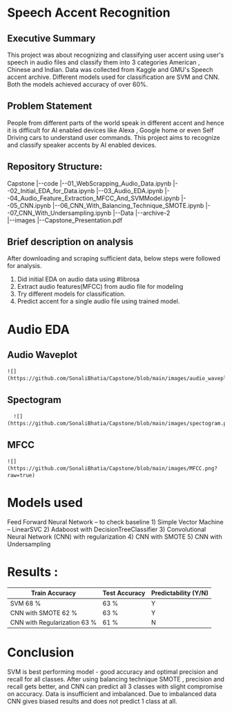 # Speech Accent Recognition
## Executive Summary

This project was about recognizing and classifying user accent using user's speech in audio files and classify them into 3 categories American , Chinese and Indian. Data was collected from Kaggle and GMU's Speech accent archive. Different models used for classification are SVM and CNN. Both the models achieved accuracy of over 60%.

## Problem Statement
People from different parts of the world speak in different accent and hence it is difficult for AI enabled devices like  Alexa , Google home or even Self Driving cars to understand user commands. 
This project aims to recognize and classify speaker accents by AI enabled devices.

## Repository Structure: 
Capstone
|--code
  |--01_WebScrapping_Audio_Data.ipynb
  |--02_Initial_EDA_for_Data.ipynb
  |--03_Audio_EDA.ipynb
  |--04_Audio_Feature_Extraction_MFCC_And_SVMModel.ipynb
  |--05_CNN.ipynb
  |--06_CNN_With_Balancing_Technique_SMOTE.ipynb
  |--07_CNN_With_Undersampling.ipynb
|--Data
  |--archive-2  
|--images
|--Capstone_Presentation.pdf

## Brief description on analysis
  After downloading and scraping sufficient data, below steps were followed for analysis.
  1) Did initial EDA on audio data using #librosa
  2) Extract audio features(MFCC) from audio file for modeling
  3) Try different models for classification. 
  4) Predict accent for a single audio file using trained model.

  # Audio EDA 
  ## Audio Waveplot
    ![](https://github.com/SonaliBhatia/Capstone/blob/main/images/audio_waveplot.png)

  ## Spectogram 
      ![](https://github.com/SonaliBhatia/Capstone/blob/main/images/spectogram.png)
      
  ## MFCC 
    ![](https://github.com/SonaliBhatia/Capstone/blob/main/images/MFCC.png?raw=true)

  # Models used

  Feed Forward Neural Network – to check baseline
    1) Simple Vector Machine – LinearSVC
    2) Adaboost with DecisionTreeClassifier
    3) Convolutional Neural Network (CNN) with regularization
    4) CNN with SMOTE 
    5) CNN with Undersampling

 # Results :

  
 | Train Accuracy               | Test Accuracy | Predictability  (Y/N) |
 |------------------------------| --------------| ----------------------|
 |SVM    68 %                    |      63 %     |         Y             |
 |CNN with SMOTE 62 %           |      63 %     |         Y             |
 |CNN with Regularization 63 %  |      61 %     |         N             |


  # Conclusion 

  SVM is best performing model - good accuracy and optimal precision and recall for all classes.
After using balancing technique SMOTE , precision and recall gets better, and CNN can predict all 3 classes with slight compromise on accuracy.
Data is insufficient and imbalanced.
Due to imbalanced data CNN gives biased results and does not predict 1 class at all.



